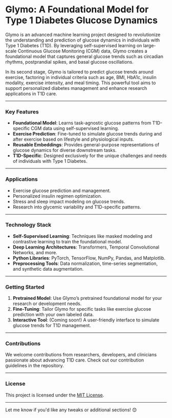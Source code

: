 # **Glymo: A Foundational Model for Type 1 Diabetes Glucose Dynamics**

Glymo is an advanced machine learning project designed to revolutionize the understanding and prediction of glucose dynamics in individuals with Type 1 Diabetes (T1D). By leveraging self-supervised learning on large-scale Continuous Glucose Monitoring (CGM) data, Glymo creates a foundational model that captures general glucose trends such as circadian rhythms, postprandial spikes, and basal glucose oscillations.

In its second stage, Glymo is tailored to predict glucose trends around exercise, factoring in individual criteria such as age, BMI, HbA1c, insulin modality, exercise intensity, and meal timing. This powerful tool aims to support personalized diabetes management and enhance research applications in T1D care.

---

### **Key Features**
- **Foundational Model**: Learns task-agnostic glucose patterns from T1D-specific CGM data using self-supervised learning.
- **Exercise Prediction**: Fine-tuned to simulate glucose trends during and after exercise based on lifestyle and physiological inputs.
- **Reusable Embeddings**: Provides general-purpose representations of glucose dynamics for diverse downstream tasks.
- **T1D-Specific**: Designed exclusively for the unique challenges and needs of individuals with Type 1 Diabetes.

---

### **Applications**
- Exercise glucose prediction and management.
- Personalized insulin regimen optimization.
- Stress and sleep impact modeling on glucose trends.
- Research into glycemic variability and T1D-specific patterns.

---

### **Technology Stack**
- **Self-Supervised Learning**: Techniques like masked modeling and contrastive learning to train the foundational model.
- **Deep Learning Architectures**: Transformers, Temporal Convolutional Networks, and more.
- **Python Libraries**: PyTorch, TensorFlow, NumPy, Pandas, and Matplotlib.
- **Preprocessing Tools**: Data normalization, time-series segmentation, and synthetic data augmentation.

---

### **Getting Started**
1. **Pretrained Model**: Use Glymo’s pretrained foundational model for your research or development needs.
2. **Fine-Tuning**: Tailor Glymo for specific tasks like exercise glucose prediction with your own labeled data.
3. **Interactive Tool**: (Coming soon!) A user-friendly interface to simulate glucose trends for T1D management.

---

### **Contributions**
We welcome contributions from researchers, developers, and clinicians passionate about advancing T1D care. Check out our contribution guidelines in the repository.

---

### **License**
This project is licensed under the [MIT License](LICENSE).

---

Let me know if you'd like any tweaks or additional sections! 😊
